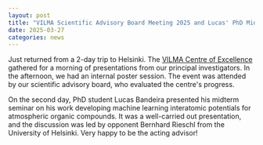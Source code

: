 ```yaml
---
layout: post
title: "VILMA Scientific Advisory Board Meeting 2025 and Lucas' PhD Midterm"
date: 2025-03-27
categories: news
---
```


Just returned from a 2-day trip to Helsinki. The [VILMA Centre of Excellence](https://www.helsinki.fi/en/researchgroups/vilma) gathered for a morning of presentations from our principal investigators. In the afternoon, we had an internal poster session. The event was attended by our scientific advisory board, who evaluated the centre's progress. 

On the second day, PhD student Lucas Bandeira presented his midterm seminar on his work developing machine learning interatomic potentials for atmospheric organic compounds. It was a well-carried out presentation, and the discussion was led by opponent Bernhard Rieschl from the University of Helsinki. Very happy to be the acting advisor!
